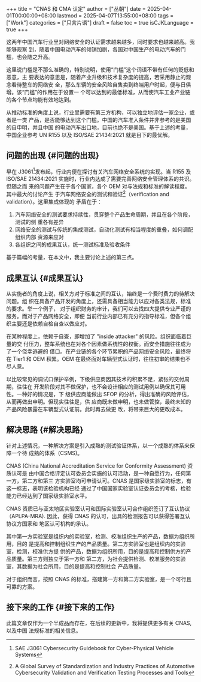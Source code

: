 +++
title = "CNAS 和 CMA 认定"
author = ["丛朝"]
date = 2025-04-01T00:00:00+08:00
lastmod = 2025-04-07T13:55:00+08:00
tags = ["Work"]
categories = ["只言片语"]
draft = false
toc = true
isCJKLanguage = true
+++

这两年中国汽车行业里对网络安全的认证需求越来越多，同时要求也越来越高。我能够观察
到，随着中国电动汽车的倾销加剧，各国对中国生产的电动汽车的门槛，也会随之升高。

这里说门槛是不那么准确的，特别说明，使用“门槛”这个词语不带有任何的贬低和恶意，主
要表达的意思是，随着产业升级和技术复杂度的提高，若采用静止的观念看待整车的网络安
全，那么车辆的安全风险自售卖到终端用户时起，便与日俱增。该“门槛”的作用在于设置一
个可以达到的最低标准，从而使汽车工业产业链的各个节点均能有效地达到。

从推动标准的角度上说，行业里需要有第三方机构，可以独立地评估一家企业，或者是一类
产品，是否能够达到这个门槛。中国的汽车准入条件并非参考的是美国的自申明，并且中国
的电动汽车出口地，目前也绝不是美国。基于上述的考量，中国企业参考 UN R155 以及
ISO/SAE 21434:2021 就是目下的最优解。


## 问题的出现 {#问题的出现}

早在 J3061[^fn:1]发布起，行业内便在探讨有关汽车网络安全系统的实现。当 R155 及
ISO/SAE 21434:2021 实施时，行业内达成了需要完善网络安全管理体系的共识。但随之而
来的问题产生在于各个国家，各个 OEM 对与法规和标准的解读程度。其中最大的讨论产生
于汽车网络安全的测试和验证[^fn:2]（verification and validation）。这里集成体现的
矛盾在于：

1.  汽车网络安全的测试要求持续性，贯穿整个产品生命周期，并且在各个阶段，测试的侧
    重各有差异
2.  网络安全的测试与传统的集成测试，自动化测试有相当程度的重叠，如何调配组织内部
    资源来应对
3.  各组织之间的成果互认，统一测试标准及验收条件

基于篇幅的考量，在本文中，我主要讨论上述的第三点。


## 成果互认 {#成果互认}

从实施者的角度上说，相关方对于标准之间的互认，始终是一个费时费力的待解决问题。组
织在具备产品开发的角度上，还需具备相当能力以应对各类法规，标准的要求。举一个例子，
对于组织财务的审计，我们可以去找四大提供专业严谨的服务。而对于产品网络安全，即便
当前行业内部已有充分的指导标准，但各个组织主要还是依赖自检自查以做应对。

在某种程度上，依赖于自查，即增加了 "inside attacker" 的风险。组织面临着巨量的交
付压力，整车系统也在对各个因素做系统性的权衡。而安全措施往往成为了一个侥幸逃避的
借口。在产业链的各个环节累积的产品网络安全风险，最终将在 Tier1 和 OEM 积累。OEM
在最终面对车辆型式认证时，往往初审的结果也不尽人意。

以比较常见的调试口保护举例，下级供应商因其技术的积累不足，紧张的交付周期，往往在
开发阶段对其不做保护，也不会设计相应的测试用例以确保其可用性。一种好的情况是，下
级供应商能做出 SFOP 的分析，得出准确的风险评估，从而再做出申明。但现实往往是，供
应商既未做申明，也未做管控，最终未知的产品风险暴露在车辆型式认证前。此时再去做更
改，将带来巨大的更改成本。


## 解决思路 {#解决思路}

针对上述情况，一种解决方案是引入成熟的测试验证体系，以一个成熟的体系来保障一个待
成熟的体系（CSMS)。

CNAS (China National Accreditation Service for Conformity Assessment) 资质认可是
由中国合格评定认可委员会实施的认可活动，是一种自愿行为，任何第一方，第二方和第三
方实验室均可申请认可。CNAS 是国家级实验室的标志，有这一标志，表明该检验机构已经
通过了中国国家实验室认证委员会的考核，检验能力已经达到了国家级实验室水平。

CNAS 资质已与亚太地区实验室认可和国际实验室认可合作组织签订了互认协议
（APLPA-MRA). 因此，获得 CNAS 的认可，出具的检测报告可以获得签署互认协议方国家和
地区认可机构的承认。

其中第一方实验室是组织内的实验室，检测、校准组织生产的产品，数据为组织所用，目的
是提高和控制组织生产的产品质量。第二方实验室也是组织内的实验室，检测，校准供方提
供的产品，数据为组织所用，目的是提高和控制供方的产品质量。第三方则独立于第一方和
第二方，为社会提供检测、校准服务的实验室，其数据为社会所用，目的是提高和控制社会
产品质量。

对于组织而言，按照 CNAS 的标准，搭建第一方和第二方实验室，是一个可行且可靠的方案。


## 接下来的工作 {#接下来的工作}

此篇文章仅作为一个半成品而存在，在后续的更新中，我将提供更多有关 CNAS, 以及中国
法规标准的相关信息。

[^fn:1]: SAE J3061 Cybersecurity Guidebook for Cyber-Physical Vehicle Systems
[^fn:2]: A Global Survey of Standardization and Industry Practices of Automotive
    Cybersecurity Validation and Verification Testing Processes and Tools
